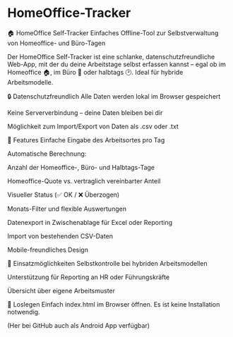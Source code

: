 # HomeOffice-Tracker
🏠 HomeOffice Self-Tracker
Einfaches Offline-Tool zur Selbstverwaltung von Homeoffice- und Büro-Tagen

Der HomeOffice Self-Tracker ist eine schlanke, datenschutzfreundliche Web-App, mit der du deine Arbeitstage selbst erfassen kannst – egal ob im Homeoffice 🏠, im Büro 🏢 oder halbtags 🕑. Ideal für hybride Arbeitsmodelle.

🔒 Datenschutzfreundlich
Alle Daten werden lokal im Browser gespeichert

Keine Serververbindung – deine Daten bleiben bei dir

Möglichkeit zum Import/Export von Daten als .csv oder .txt

🔧 Features
Einfache Eingabe des Arbeitsortes pro Tag

Automatische Berechnung:

Anzahl der Homeoffice-, Büro- und Halbtags-Tage

Homeoffice-Quote vs. vertraglich vereinbarter Anteil

Visueller Status (✅ OK / ❌ Überzogen)

Monats-Filter und flexible Auswertungen

Datenexport in Zwischenablage für Excel oder Reporting

Import von bestehenden CSV-Daten

Mobile-freundliches Design

🧩 Einsatzmöglichkeiten
Selbstkontrolle bei hybriden Arbeitsmodellen

Unterstützung für Reporting an HR oder Führungskräfte

Übersicht über eigene Arbeitsmuster

🚀 Loslegen
Einfach index.html im Browser öffnen. Es ist keine Installation notwendig.

(Her bei GitHub auch als Android App verfügbar)
